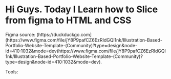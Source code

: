 <h1>Hi Guys. Today I Learn how to Slice from figma to HTML and CSS</h1>
<p>Figma source: (https://duckduckgo.com](https://www.figma.com/file/jY8P9pafCZ6EzRIdGQl1nk/Illustration-Based-Portfolio-Website-Template-(Community)?type=design&node-id=410:1032&mode=dev)https://www.figma.com/file/jY8P9pafCZ6EzRIdGQl1nk/Illustration-Based-Portfolio-Website-Template-(Community)?type=design&node-id=410:1032&mode=dev).</p>
Tools:
